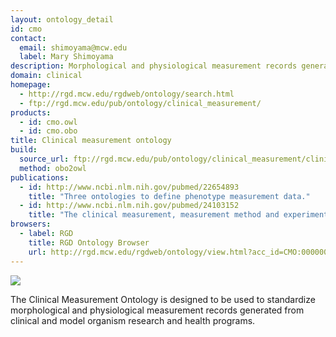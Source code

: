 ```yaml
---
layout: ontology_detail
id: cmo
contact: 
  email: shimoyama@mcw.edu
  label: Mary Shimoyama
description: Morphological and physiological measurement records generated from clinical and model organism research and health programs.
domain: clinical
homepage:
  - http://rgd.mcw.edu/rgdweb/ontology/search.html
  - ftp://rgd.mcw.edu/pub/ontology/clinical_measurement/
products: 
  - id: cmo.owl
  - id: cmo.obo
title: Clinical measurement ontology
build:
  source_url: ftp://rgd.mcw.edu/pub/ontology/clinical_measurement/clinical_measurement.obo
  method: obo2owl
publications:		
  - id: http://www.ncbi.nlm.nih.gov/pubmed/22654893
    title: "Three ontologies to define phenotype measurement data."
  - id: http://www.ncbi.nlm.nih.gov/pubmed/24103152
    title: "The clinical measurement, measurement method and experimental condition ontologies: expansion, improvements and new applications."
browsers:
  - label: RGD
    title: RGD Ontology Browser
    url: http://rgd.mcw.edu/rgdweb/ontology/view.html?acc_id=CMO:0000000
---
```


<img src="http://rgd.mcw.edu/common/images/rgd_LOGO_blue_rgd.gif"/>

The Clinical Measurement Ontology is designed to be used to standardize morphological and physiological measurement records generated from clinical and model organism research and health programs.
